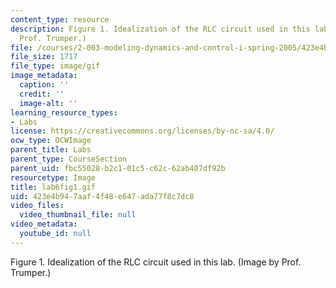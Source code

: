 ```yaml
---
content_type: resource
description: Figure 1. Idealization of the RLC circuit used in this lab. (Image by
  Prof. Trumper.)
file: /courses/2-003-modeling-dynamics-and-control-i-spring-2005/423e4b947aaf4f48e647ada77f8c7dc8_lab6fig1.gif
file_size: 1717
file_type: image/gif
image_metadata:
  caption: ''
  credit: ''
  image-alt: ''
learning_resource_types:
- Labs
license: https://creativecommons.org/licenses/by-nc-sa/4.0/
ocw_type: OCWImage
parent_title: Labs
parent_type: CourseSection
parent_uid: fbc55028-b2c1-01c5-c62c-62ab407df92b
resourcetype: Image
title: lab6fig1.gif
uid: 423e4b94-7aaf-4f48-e647-ada77f8c7dc8
video_files:
  video_thumbnail_file: null
video_metadata:
  youtube_id: null
---
```

Figure 1. Idealization of the RLC circuit used in this lab. (Image by Prof. Trumper.)